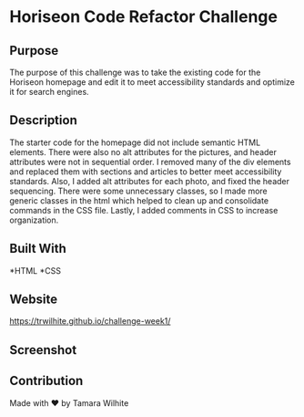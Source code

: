 # Horiseon Code Refactor Challenge

## Purpose
The purpose of this challenge was to take the existing code for the Horiseon homepage and edit it to meet accessibility standards and optimize it for search engines.

## Description
The starter code for the homepage did not include semantic HTML elements. There were also no alt attributes for the pictures, and header attributes were not in sequential order. I removed many of the div elements and replaced them with sections and articles to better meet accessibility standards. Also, I added alt attributes for each photo, and fixed the header sequencing. There were some unnecessary classes, so I made more generic classes in the html which helped to clean up and consolidate commands in the CSS file. Lastly, I added comments in CSS to increase organization. 

## Built With
*HTML
*CSS

## Website
https://trwilhite.github.io/challenge-week1/

## Screenshot


## Contribution
Made with ❤️️ by Tamara Wilhite

